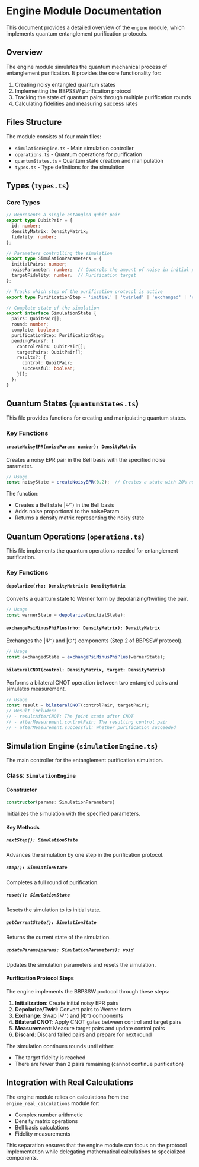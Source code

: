 # Engine Module Documentation

This document provides a detailed overview of the `engine` module, which implements quantum entanglement purification protocols.

## Overview

The engine module simulates the quantum mechanical process of entanglement purification. It provides the core functionality for:

1. Creating noisy entangled quantum states
2. Implementing the BBPSSW purification protocol
3. Tracking the state of quantum pairs through multiple purification rounds
4. Calculating fidelities and measuring success rates

## Files Structure

The module consists of four main files:

- `simulationEngine.ts` - Main simulation controller
- `operations.ts` - Quantum operations for purification
- `quantumStates.ts` - Quantum state creation and manipulation
- `types.ts` - Type definitions for the simulation

## Types (`types.ts`)

### Core Types

```typescript
// Represents a single entangled qubit pair
export type QubitPair = {
  id: number;
  densityMatrix: DensityMatrix;
  fidelity: number;
};

// Parameters controlling the simulation
export type SimulationParameters = {
  initialPairs: number;
  noiseParameter: number;  // Controls the amount of noise in initial pairs
  targetFidelity: number;  // Purification target
};

// Tracks which step of the purification protocol is active
export type PurificationStep = 'initial' | 'twirled' | 'exchanged' | 'cnot' | 'measured' | 'completed';

// Complete state of the simulation
export interface SimulationState {
  pairs: QubitPair[];
  round: number;
  complete: boolean;
  purificationStep: PurificationStep;
  pendingPairs?: {
    controlPairs: QubitPair[];
    targetPairs: QubitPair[];
    results?: {
      control: QubitPair;
      successful: boolean;
    }[];
  };
}
```

## Quantum States (`quantumStates.ts`)

This file provides functions for creating and manipulating quantum states.

### Key Functions

#### `createNoisyEPR(noiseParam: number): DensityMatrix`

Creates a noisy EPR pair in the Bell basis with the specified noise parameter.

```typescript
// Usage
const noisyState = createNoisyEPR(0.2);  // Creates a state with 20% noise
```

The function:
- Creates a Bell state |Ψ⁻⟩ in the Bell basis
- Adds noise proportional to the noiseParam
- Returns a density matrix representing the noisy state

## Quantum Operations (`operations.ts`)

This file implements the quantum operations needed for entanglement purification.

### Key Functions

#### `depolarize(rho: DensityMatrix): DensityMatrix`

Converts a quantum state to Werner form by depolarizing/twirling the pair.

```typescript
// Usage
const wernerState = depolarize(initialState);
```

#### `exchangePsiMinusPhiPlus(rho: DensityMatrix): DensityMatrix`

Exchanges the |Ψ⁻⟩ and |Φ⁺⟩ components (Step 2 of BBPSSW protocol).

```typescript
// Usage
const exchangedState = exchangePsiMinusPhiPlus(wernerState);
```

#### `bilateralCNOT(control: DensityMatrix, target: DensityMatrix)`

Performs a bilateral CNOT operation between two entangled pairs and simulates measurement.

```typescript
// Usage
const result = bilateralCNOT(controlPair, targetPair);
// Result includes:
// - resultAfterCNOT: The joint state after CNOT
// - afterMeasurement.controlPair: The resulting control pair
// - afterMeasurement.successful: Whether purification succeeded
```

## Simulation Engine (`simulationEngine.ts`)

The main controller for the entanglement purification simulation.

### Class: `SimulationEngine`

#### Constructor

```typescript
constructor(params: SimulationParameters)
```

Initializes the simulation with the specified parameters.

#### Key Methods

##### `nextStep(): SimulationState`

Advances the simulation by one step in the purification protocol.

##### `step(): SimulationState`

Completes a full round of purification.

##### `reset(): SimulationState`

Resets the simulation to its initial state.

##### `getCurrentState(): SimulationState`

Returns the current state of the simulation.

##### `updateParams(params: SimulationParameters): void`

Updates the simulation parameters and resets the simulation.

#### Purification Protocol Steps

The engine implements the BBPSSW protocol through these steps:

1. **Initialization**: Create initial noisy EPR pairs
2. **Depolarize/Twirl**: Convert pairs to Werner form
3. **Exchange**: Swap |Ψ⁻⟩ and |Φ⁺⟩ components
4. **Bilateral CNOT**: Apply CNOT gates between control and target pairs
5. **Measurement**: Measure target pairs and update control pairs
6. **Discard**: Discard failed pairs and prepare for next round

The simulation continues rounds until either:
- The target fidelity is reached
- There are fewer than 2 pairs remaining (cannot continue purification)

## Integration with Real Calculations

The engine module relies on calculations from the `engine_real_calculations` module for:
- Complex number arithmetic
- Density matrix operations
- Bell basis calculations
- Fidelity measurements

This separation ensures that the engine module can focus on the protocol implementation while delegating mathematical calculations to specialized components. 